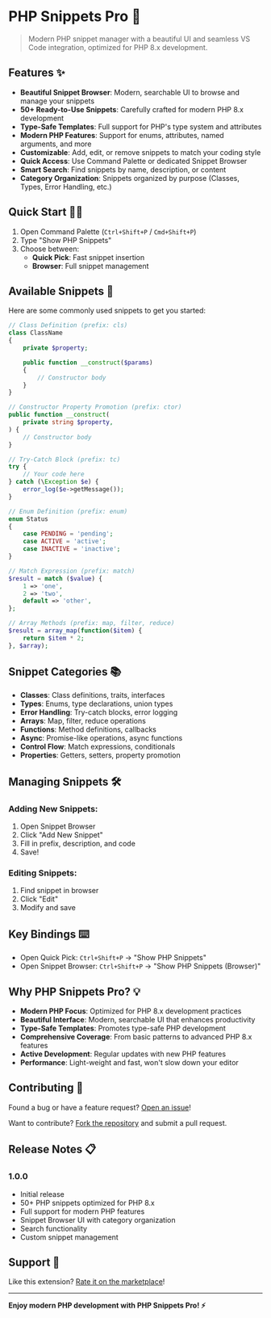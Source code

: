 # PHP Snippets Pro 🚀

> Modern PHP snippet manager with a beautiful UI and seamless VS Code integration, optimized for PHP 8.x development.

## Features ✨

- **Beautiful Snippet Browser**: Modern, searchable UI to browse and manage your snippets
- **50+ Ready-to-Use Snippets**: Carefully crafted for modern PHP 8.x development
- **Type-Safe Templates**: Full support for PHP's type system and attributes
- **Modern PHP Features**: Support for enums, attributes, named arguments, and more
- **Customizable**: Add, edit, or remove snippets to match your coding style
- **Quick Access**: Use Command Palette or dedicated Snippet Browser
- **Smart Search**: Find snippets by name, description, or content
- **Category Organization**: Snippets organized by purpose (Classes, Types, Error Handling, etc.)

## Quick Start 🏃‍♂️

1. Open Command Palette (`Ctrl+Shift+P` / `Cmd+Shift+P`)
2. Type "Show PHP Snippets"
3. Choose between:
   - **Quick Pick**: Fast snippet insertion
   - **Browser**: Full snippet management

## Available Snippets 📝

Here are some commonly used snippets to get you started:

```php
// Class Definition (prefix: cls)
class ClassName
{
    private $property;

    public function __construct($params)
    {
        // Constructor body
    }
}

// Constructor Property Promotion (prefix: ctor)
public function __construct(
    private string $property,
) {
    // Constructor body
}

// Try-Catch Block (prefix: tc)
try {
    // Your code here
} catch (\Exception $e) {
    error_log($e->getMessage());
}

// Enum Definition (prefix: enum)
enum Status
{
    case PENDING = 'pending';
    case ACTIVE = 'active';
    case INACTIVE = 'inactive';
}

// Match Expression (prefix: match)
$result = match ($value) {
    1 => 'one',
    2 => 'two',
    default => 'other',
};

// Array Methods (prefix: map, filter, reduce)
$result = array_map(function($item) {
    return $item * 2;
}, $array);
```

## Snippet Categories 📚

- **Classes**: Class definitions, traits, interfaces
- **Types**: Enums, type declarations, union types
- **Error Handling**: Try-catch blocks, error logging
- **Arrays**: Map, filter, reduce operations
- **Functions**: Method definitions, callbacks
- **Async**: Promise-like operations, async functions
- **Control Flow**: Match expressions, conditionals
- **Properties**: Getters, setters, property promotion

## Managing Snippets 🛠️

### Adding New Snippets:
1. Open Snippet Browser
2. Click "Add New Snippet"
3. Fill in prefix, description, and code
4. Save!

### Editing Snippets:
1. Find snippet in browser
2. Click "Edit"
3. Modify and save

## Key Bindings ⌨️

- Open Quick Pick: `Ctrl+Shift+P` → "Show PHP Snippets"
- Open Snippet Browser: `Ctrl+Shift+P` → "Show PHP Snippets (Browser)"

## Why PHP Snippets Pro? 💡

- **Modern PHP Focus**: Optimized for PHP 8.x development practices
- **Beautiful Interface**: Modern, searchable UI that enhances productivity
- **Type-Safe Templates**: Promotes type-safe PHP development
- **Comprehensive Coverage**: From basic patterns to advanced PHP 8.x features
- **Active Development**: Regular updates with new PHP features
- **Performance**: Light-weight and fast, won't slow down your editor

## Contributing 🤝

Found a bug or have a feature request? [Open an issue](https://github.com/Shellomo/vscode_ext_php-snippets-pro/issues)!

Want to contribute? [Fork the repository](https://github.com/Shellomo/vscode_ext_php-snippets-pro) and submit a pull request.

## Release Notes 📋

### 1.0.0
- Initial release
- 50+ PHP snippets optimized for PHP 8.x
- Full support for modern PHP features
- Snippet Browser UI with category organization
- Search functionality
- Custom snippet management

## Support 💪

Like this extension? [Rate it on the marketplace](https://marketplace.visualstudio.com/items?itemName=Shellomo.php-snippets-pro)!

---

**Enjoy modern PHP development with PHP Snippets Pro! ⚡**